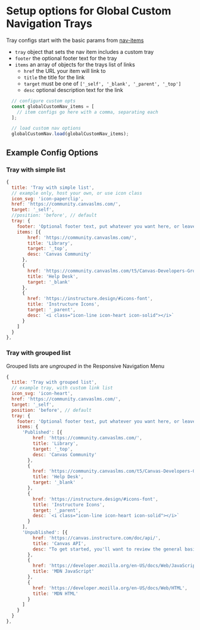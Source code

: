 
# Setup options for Global Custom Navigation Trays

Tray configs start with the basic params from [nav-items](/docs/nav-items.md)

- `tray` object that sets the nav item includes a custom tray
- `footer` the optional footer text for the tray
- `items` an array of objects for the trays list of links
  - `href` the URL your item will link to
  - `title` the title for the link 
  - `target` must be one of `['_self', '_blank', '_parent', '_top']`
  - `desc` optional description text for the link

```js
  // configure custom opts
  const globalCustomNav_items = [
    // item configs go here with a comma, separating each
  ];

  // load custom nav options
  globalCustomNav.load(globalCustomNav_items);
```

## Example Config Options

### Tray with simple list
```js
{
  title: 'Tray with simple list',
  // example only, host your own, or use icon class
  icon_svg: 'icon-paperclip',
  href: 'https://community.canvaslms.com/',
  target: '_self',
  //position: 'before', // default
  tray: {
    footer: 'Optional footer text, put whatever you want here, or leave it blank.',
    items: [{
        href: 'https://community.canvaslms.com/',
        title: 'Library',
        target: '_top',
        desc: 'Canvas Community'
      },
      {
        href: 'https://community.canvaslms.com/t5/Canvas-Developers-Group/gh-p/developers',
        title: 'Help Desk',
        target: '_blank'
      },
      {
        href: 'https://instructure.design/#icons-font',
        title: 'Instructure Icons',
        target: '_parent',
        desc: `<i class="icon-line icon-heart icon-solid"></i>`
      }
    ]
  }
},
```

### Tray with grouped list
Grouped lists are _ungrouped_ in the Responsive Navigation Menu
```js
{
  title: 'Tray with grouped list',
  // example tray, with custom link list
  icon_svg: 'icon-heart',
  href: 'https://community.canvaslms.com/',
  target: '_self',
  position: 'before', // default
  tray: {
    footer: 'Optional footer text, put whatever you want here, or leave it blank.',
    items: {
      'Published': [{
          href: 'https://community.canvaslms.com/',
          title: 'Library',
          target: '_top',
          desc: 'Canvas Community'
        },
        {
          href: 'https://community.canvaslms.com/t5/Canvas-Developers-Group/gh-p/developers',
          title: 'Help Desk',
          target: '_blank'
        },
        {
          href: 'https://instructure.design/#icons-font',
          title: 'Instructure Icons',
          target: '_parent',
          desc: `<i class="icon-line icon-heart icon-solid"></i>`
        }
      ],
      'Unpublished': [{
          href: 'https://canvas.instructure.com/doc/api/',
          title: 'Canvas API',
          desc: "To get started, you'll want to review the general basics"
        },
        {
          href: 'https://developer.mozilla.org/en-US/docs/Web/JavaScript',
          title: 'MDN JavaScript'
        },
        {
          href: 'https://developer.mozilla.org/en-US/docs/Web/HTML',
          title: 'MDN HTML'
        }
      ]
    }
  }
},
```